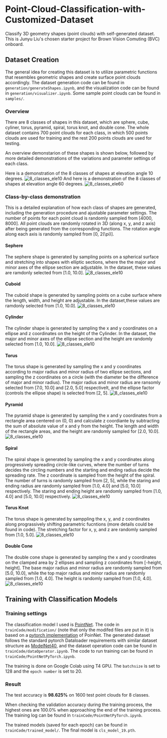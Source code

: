 # Point-Cloud-Classification-with-Customized-Dataset
Classify 3D geometry shapes (point clouds) with self-generated dataset. This is Junyu Liu's chosen starter project for Brown Vision Comuting (BVC) onboard.

## Dataset Creation

The general idea for creating this dataset is to utilize parametric functions that resembles geometric shapes and create surface point clouds accordingly. The dataset generation code can be found in ```generation/generateShapes.ipynb```, and the visualization code can be found in ```generation/visualizer.ipynb```. Some sample point clouds can be found in ```samples/```.

### Overview

There are 8 classes of shapes in this dataset, which are sphere, cube, cyliner, torus, pyramid, spiral, torus knot, and double cone. The whole dataset contains 700 point clouds for each class, in which 500 points clouds are used for training and the rest 200 points clouds are used for testing.

An overview demonstarion of these shapes is shown below, followed by more detailed demonstrations of the variations and parameter settings of each class.

Here is a demonstration of the 8 classes of shapes at elevation angle 10 degrees.
![8_classes_ele10](imgs/8_classes_ele10.png)
And here is a demonstration of the 8 classes of shapes at elevation angle 60 degrees.
![8_classes_ele60](imgs/8_classes_ele60.png)

### Class-by-class demonstration
This is a detailed explanation of how each class of shapes are generated, including the generation procedure and ajustable parameter settings. The number of points for each point cloud is randomly sampled from [4000, 8000]. All point clouds are randomly rotated in 3D (along x, y, and z axis) after being generated from the corresponding functions. The rotation angle along each axis is randomly sampled from [0, 2\(\pi\)].

#### Sephere
The sephere shape is generated by sampling points on a spherical surface and stretching into shapes with elliptic sections, where the the major and minor axes of the ellipse section are adjustable. In the dataset, these values are ramdonly selected from [1.0, 10.0].
![8_classes_ele10](imgs/sphere.png)

#### Cuboid
The cuboid shape is generated by sampling points on a cube surface where the length, width, and height are adjustable. In the dataset,these values are ramdonly selected from [1.0, 10.0].
![8_classes_ele10](imgs/cube.png)

#### Cylinder
The cylinder shape is generated by sampling the x and y coordinates on a ellipse and z coordinates on the height of the Cylinder. In the dataset, the major and minor axes of the ellipse section and the height are randomly selected from [1.0, 10.0].
![8_classes_ele10](imgs/cylinder.png)

#### Torus
The torus shape is generated by sampling the x and y coordinates according to major radius and minor radius of two ellipse sections, and sampling the z coordinates on a circle (with the diameter be the difference of major and minor radius). The major radius and minor radius are ransomly selected from [7.0, 10.0] and [2.0, 5.0] respectivelt, and the ellipse factor (controls the ellipse shape) is selected from [2, 5].
![8_classes_ele10](imgs/torus.png)

#### Pyramid
The pyramid shape is generated by sampling the x and y coordinates from a rectangle area centered on (0, 0) and calculate z coordiante by subtracting the sum of absolute value of x and y from the height. The length and width of the rectangle areas, and the height are randomly sampled for [2.0, 10.0].
![8_classes_ele10](imgs/pyramid.png)

#### Spiral
The spiral shape is generated by sampling the x and y coordinates along progressively spreading circle-like curves, where the number of turns decides the circling numbers and the starting and ending radius decide the spreading rate. The z coordinate is sampled from the height of the spiral. The number of turns is randomly sampled from [2, 5], while the staring and ending radius are randomly sampled from [1.0, 4.0] and [5.0, 10.0] respectively. The staring and ending height are randomly sampled from [1.0, 4.0] and [5.0, 10.0] respectively.
![8_classes_ele10](imgs/spiral.png)

#### Torus Knot
The torus shape is generated by samppling the x, y, and z coordinates along prograssively shifting parametric fucntions (more details could be found in code). The stretching factor for x, y, and z are randomly sampled from [1.0, 5.0].
![8_classes_ele10](imgs/torusKnot.png)

#### Double Cone
The double cone shape is generated by sampling the x and y coordinates on the clamped area by 2 ellipses and sampling z coordinates from [-height, height]. The base major radius and minor radius are randomly sampled from [5.0, 10.0], while the top major radius and minor radius are randomly sampled from [1.0, 4.0]. The height is randomly sampled from [1.0, 4.0].
![8_classes_ele10](imgs/doubleCone.png)

## Training with Classification Models

### Training settings

The classification model I used is [PointNet](https://arxiv.org/abs/1612.00593). The code in ```trainCode/modification/``` (note that only the modifed files are put in it) is based on a [pytorch implementation](https://github.com/fxia22/pointnet.pytorch) of PoinNet. The generated dataset follows the standard pytorch Dataloader requirements with similar dataset structure as [ModelNet40](https://modelnet.cs.princeton.edu/), and the dataset operation code can be found in ```trainCode/dataOperator.ipynb```. The code to run training can be found in ```trainCode/PointNetPyTorch.ipynb```.

The training is done on Google Colab using T4 GPU. The ```batchsize``` is set to 128 and the ```epoch number``` is set to 20.


### Result

The test accuracy is **98.625\%** on 1600 test point clouds for 8 classes.

When checking the validation accuracy during the training process, the highest ones are 100.0\% when approaching the end of the training process. The training log can be found in ```trainCode/PointNetPyTorch.ipynb```.

The trained models (saved for each epoch) can be found in ```trainCode/trained_model/```. The final model is ```cls_model_19.pth```.
